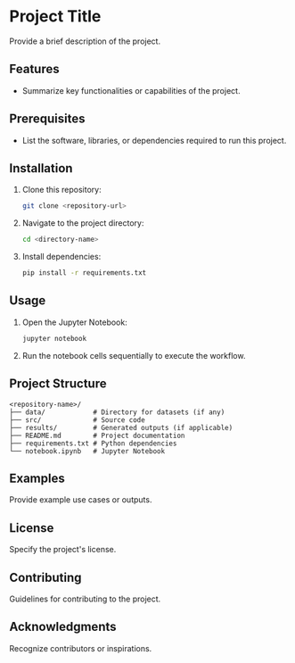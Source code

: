 # Project Title

Provide a brief description of the project.

## Features

- Summarize key functionalities or capabilities of the project.

## Prerequisites

- List the software, libraries, or dependencies required to run this project.

## Installation

1. Clone this repository:
   ```bash
   git clone <repository-url>
   ```
2. Navigate to the project directory:
   ```bash
   cd <directory-name>
   ```
3. Install dependencies:
   ```bash
   pip install -r requirements.txt
   ```

## Usage

1. Open the Jupyter Notebook:
   ```bash
   jupyter notebook
   ```
2. Run the notebook cells sequentially to execute the workflow.

## Project Structure

```
<repository-name>/
├── data/            # Directory for datasets (if any)
├── src/             # Source code
├── results/         # Generated outputs (if applicable)
├── README.md        # Project documentation
├── requirements.txt # Python dependencies
└── notebook.ipynb   # Jupyter Notebook
```

## Examples

Provide example use cases or outputs.

## License

Specify the project's license.

## Contributing

Guidelines for contributing to the project.

## Acknowledgments

Recognize contributors or inspirations.

